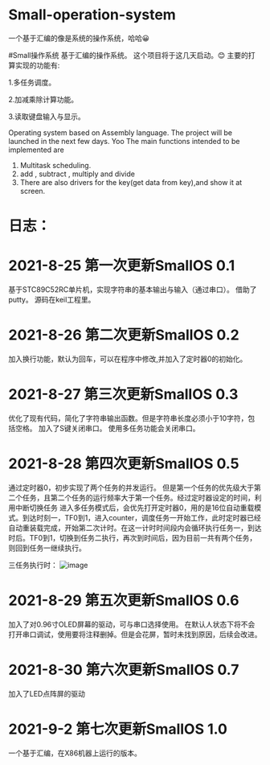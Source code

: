 # Small-operation-system
一个基于汇编的像是系统的操作系统，哈哈😀

#Small操作系统
基于汇编的操作系统。
这个项目将于这几天启动。😊
主要的打算实现的功能有:

1.多任务调度。

2.加减乘除计算功能。

3.读取键盘输入与显示。

Operating system based on Assembly language.
The project will be launched in the next few days. Yoo
The main functions intended to be implemented are
1. Multitask scheduling.
2. add , subtract , multiply and divide
3. There are also drivers for the key(get data from key),and show it at screen.
# 日志：
# 2021-8-25  第一次更新SmallOS 0.1
基于STC89C52RC单片机，实现字符串的基本输出与输入（通过串口）。
借助了putty。
源码在keil工程里。

# 2021-8-26 第二次更新SmallOS 0.2
加入换行功能，默认为回车，可以在程序中修改,并加入了定时器0的初始化。

# 2021-8-27 第三次更新SmallOS 0.3
优化了现有代码，简化了字符串输出函数。但是字符串长度必须小于10字符，包括空格。
加入了S键关闭串口。
使用多任务功能会关闭串口。
# 2021-8-28 第四次更新SmallOS 0.5
通过定时器0，初步实现了两个任务的并发运行。
但是第一个任务的优先级大于第二个任务，且第二个任务的运行频率大于第一个任务。经过定时器设定的时间，利用中断切换任务
进入多任务模式后，会优先打开定时器0，用的是16位自动重载模式。到达时刻一，TF0到1，进入counter，调度任务一开始工作，此时定时器已经自动重装载完成，开始第二次计时。在这一计时时间段内会循环执行任务一，到达时后。TF0到1，切换到任务二执行，再次到时间后，因为目前一共有两个任务，则回到任务一继续执行。

三任务执行时：
![image](https://pcsdata.baidu.com/thumbnail/e1dc7e2caua9fd5e083dc296793345d4?fid=3125802318-16051585-611912426303636&rt=pr&sign=FDTAER-yUdy3dSFZ0SVxtzShv1zcMqd-cD4ZnvVBGId0W93rWqD2W%2F%2FBDP0%3D&expires=2h&chkv=0&chkbd=0&chkpc=&dp-logid=9022164075419536550&dp-callid=0&time=1630155600&bus_no=26&size=c300_u300&quality=100&vuk=-&ft=video)
# 2021-8-29 第五次更新SmallOS 0.6
加入了对0.96寸OLED屏幕的驱动，可与串口选择使用。
在默认人状态下将不会打开串口调试，使用要将注释删掉。但是会花屏，暂时未找到原因，后续会改进。
# 2021-8-30 第六次更新SmallOS 0.7
加入了LED点阵屏的驱动

# 2021-9-2 第七次更新SmallOS  1.0
一个基于汇编，在X86机器上运行的版本。
